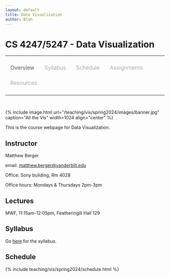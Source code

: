 ```yaml
---
layout: default
title: Data Visualization
author: Blah
---
```


<style>
.topnav {
  overflow: hidden;
  background-color: #fdfdfd;
}

.topnav a {
  float: left;
  color: #aaaaaa;
  text-align: center;
  padding: 14px 16px;
  text-decoration: none;
  font-size: 17px;
}

.topnav a:hover {
  color: #555555;
}

.topnav a.active {
  color: #555555;
}
</style>

# CS 4247/5247 - Data Visualization

---

<div class='topnav'>
  <a class='active' href="/teaching/vis/spring2024">Overview</a>
  <a href="/teaching/vis/spring2024/syllabus">Syllabus</a>
  <a href="/teaching/vis/spring2024/schedule">Schedule</a>
  <a href="/teaching/vis/spring2024/assignments">Assignments</a>
  <a href="/teaching/vis/spring2024/resources">Resources</a>
</div>

---

<br>

{% include image.html url="/teaching/vis/spring2024/images/banner.jpg" caption="All the Vis" width=1024 align="center" %}

This is the course webpage for Data Visualization.

## Instructor

Matthew Berger

email: <a href="mailto:matthew.berger@vanderbilt.edu">matthew.berger@vanderbilt.edu</a><br>

Office: Sony building, Rm 4028

Office hours: Mondays & Thursdays 2pm-3pm

## Lectures

MWF, 11:15am-12:05pm, Featheringill Hall 129

## Syllabus

Go [here](/teaching/vis/spring2024/syllabus) for the syllabus.

## Schedule

{% include teaching/vis/spring2024/schedule.html %}
